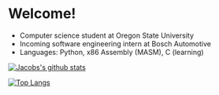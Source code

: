 # Welcome!
* Computer science student at Oregon State University
* Incoming software engineering intern at Bosch Automotive
* Languages: Python, x86 Assembly (MASM), C (learning)

[![Jacobs's github stats](https://github-readme-stats.vercel.app/api?username=JacobO1994&theme=blueberry)](https://github.com/JacobO1994/github-readme-stats)

[![Top Langs](https://github-readme-stats.vercel.app/api/top-langs/?username=JacobO1994&layout=compact&theme=blueberry)](https://github.com/JacobO1994/github-readme-stats)

